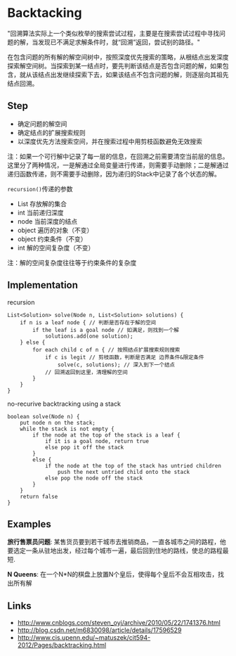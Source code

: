 # Backtacking

"回溯算法实际上一个类似枚举的搜索尝试过程，主要是在搜索尝试过程中寻找问题的解，当发现已不满足求解条件时，就“回溯”返回，尝试别的路径。"

在包含问题的所有解的解空间树中，按照深度优先搜索的策略，从根结点出发深度探索解空间树。当探索到某一结点时，要先判断该结点是否包含问题的解，如果包含，就从该结点出发继续探索下去，如果该结点不包含问题的解，则逐层向其祖先结点回溯。

## Step
- 确定问题的解空间
- 确定结点的扩展搜索规则
- 以深度优先方法搜索空间，并在搜索过程中用剪枝函数避免无效搜索

注：如果一个可行解中记录了每一层的信息，在回溯之前需要清空当前层的信息。这里分了两种情况，一是解通过全局变量进行传递，则需要手动删除；二是解通过递归函数传递，则不需要手动删除，因为递归的Stack中记录了各个状态的解。

`recursion()`传递的参数
- List 存放解的集合
- int 当前递归深度
- node 当前深度的结点
- object 遍历的对象（不变）
- object 约束条件（不变）
- int 解的空间复杂度（不变）

注：解的空间复杂度往往等于约束条件的复杂度

## Implementation
recursion
```
List<Solution> solve(Node n, List<Solution> solutions) {
    if n is a leaf node { // 判断是否存在于解的空间
        if the leaf is a goal node // 如满足，则找到一个解
			solutions.add(one solution);
    } else {
        for each child c of n { // 按照结点扩展搜索规则搜索
			if c is legit // 剪枝函数，判断是否满足 边界条件&限定条件
				solve(c, solutions); // 深入到下一个结点
        	// 回溯返回到这里，清理解的空间
		}
    }
}
```

no-recurive backtracking using a stack
```
boolean solve(Node n) {
    put node n on the stack;
    while the stack is not empty {
        if the node at the top of the stack is a leaf {
            if it is a goal node, return true
            else pop it off the stack
        }
        else {
            if the node at the top of the stack has untried children
                push the next untried child onto the stack
            else pop the node off the stack
		}
    }
    return false
}
```

## Examples

**旅行售票员问题**: 某售货员要到若干城市去推销商品，一直各城市之间的路程，他要选定一条从驻地出发，经过每个城市一遍，最后回到住地的路线，使总的路程最短.

**N Queens**: 在一个N*N的棋盘上放置N个皇后，使得每个皇后不会互相攻击，找出所有解

## Links
- http://www.cnblogs.com/steven_oyj/archive/2010/05/22/1741376.html
- http://blog.csdn.net/m6830098/article/details/17596529
- http://www.cis.upenn.edu/~matuszek/cit594-2012/Pages/backtracking.html
